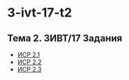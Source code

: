 # 3-ivt-17-t2
## Тема 2. 3ИВТ/17 Задания
+ [ИСР 2.1](https://github.com/ctel-prj-mng/3-ivt-17-t2-MozartArthur/blob/master/%D0%98%D0%A1%D0%A0%202.1.md)
+ [ИСР 2.2](https://github.com/ctel-prj-mng/3-ivt-17-t2-MozartArthur/blob/master/%D0%98%D0%A1%D0%A0%202.2.md)
+ [ИСР 2.3]()
